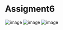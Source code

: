 # Assigment6

![image](https://user-images.githubusercontent.com/101176588/161934415-12aa54ba-5543-449c-b96f-923b7d1404fa.png)
![image](https://user-images.githubusercontent.com/101176588/161934445-f47bd584-4497-4aee-8baa-b513cc1b6238.png)
![image](https://user-images.githubusercontent.com/101176588/161934502-d6fbd711-253d-4732-b89d-3ac83c4df244.png)
